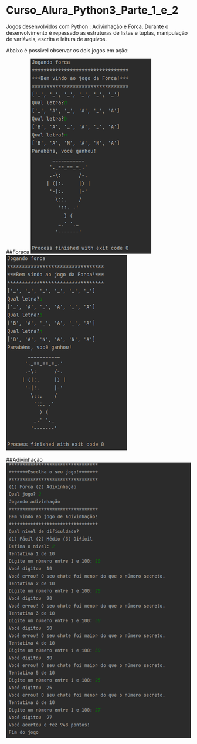 # Curso_Alura_Python3_Parte_1_e_2
Jogos desenvolvidos com Python : Adivinhação e Forca. Durante o desenvolvimento é repassado as estruturas de listas e tuplas, manipulação de variáveis,  escrita e leitura de arquivos. 

Abaixo é possivel observar os dois jogos em ação:


##Foraca
![image](https://github.com/RayBasilio123/Curso_Alura_Python3_Parte_1_e_2/blob/main/Forca.png?raw=true)
![image](https://github.com/RayBasilio123/Curso_Alura_Python3_Parte_1_e_2/blob/main/Forca.png?raw=true)

##Adivinhação
![image](https://github.com/RayBasilio123/Curso_Alura_Python3_Parte_1_e_2/blob/main/Adivinhacao.png?raw=true)
